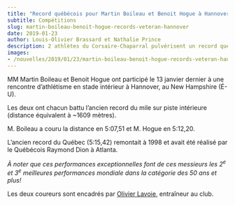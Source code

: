 ```yaml
---
title: "Record québécois pour Martin Boileau et Benoit Hogue à Hannover"
subtitle: Compétitions
slug: martin-boileau-benoit-hogue-records-veteran-hannover
date: 2019-01-23
author: Louis-Olivier Brassard et Nathalie Prince
description: 2 athlètes du Corsaire-Chaparral pulvérisent un record québécois datant de 1998.
images:
- /nouvelles/2019/01/23/martin-boileau-benoit-hogue-records-veteran-hannover/martin-boileau-benoit-hogue-hannover-2019.jpg
---
```


MM Martin Boileau et Benoit Hogue ont participé le 13 janvier dernier à une rencontre d’athlétisme en stade intérieur à Hannover, au New Hampshire (É-U).

Les deux ont chacun battu l’ancien record du mile sur piste intérieure (distance équivalent à ~1609 mètres). 

M. Boileau a couru la distance en 5:07,51 et M. Hogue en 5:12,20.

L’ancien record du Québec (5:15,42) remontait à 1998 et avait été réalisé par le Québécois Raymond Dion à Atlanta.

*À noter que ces performances exceptionnelles font de ces messieurs les 2<sup>e</sup> et 3<sup>e</sup> meilleures performances mondiale dans la catégorie des 50 ans et plus!*

Les deux coureurs sont encadrés par [Olivier Lavoie](/club/entraineurs/olivier-lavoie/), entraîneur au club.